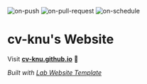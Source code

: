 
  ![on-push](../../actions/workflows/on-push.yaml/badge.svg)
  ![on-pull-request](../../actions/workflows/on-pull-request.yaml/badge.svg)
  ![on-schedule](../../actions/workflows/on-schedule.yaml/badge.svg)

  # cv-knu's Website

  Visit **[cv-knu.github.io](https://cv-knu.github.io)** 🚀

  _Built with [Lab Website Template](https://greene-lab.gitbook.io/lab-website-template-docs)_
